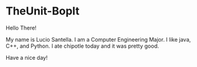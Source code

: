 # TheUnit-BopIt

Hello There!

My name is Lucio Santella. I am a Computer Engineering Major. I like java, C++, and Python.
I ate chipotle today and it was pretty good.

Have a nice day!
